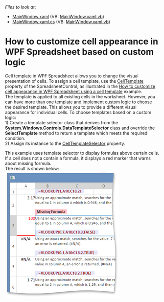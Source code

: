 <!-- default file list -->
*Files to look at*:

* [MainWindow.xaml](./CS/CellTemplateSelectorExample/MainWindow.xaml) (VB: [MainWindow.xaml.vb](./VB/CellTemplateSelectorExample/MainWindow.xaml.vb))
* [MainWindow.xaml.cs](./CS/CellTemplateSelectorExample/MainWindow.xaml.cs) (VB: [MainWindow.xaml.vb](./VB/CellTemplateSelectorExample/MainWindow.xaml.vb))
<!-- default file list end -->
# How to customize cell appearance in WPF Spreadsheet based on custom logic


<p>Cell template in WPF Spreadsheet allows you to change the visual presentation of cells. To assign a cell template, use the <a href="http://help.devexpress.com/#WPF/DevExpressXpfSpreadsheetSpreadsheetControl_CellTemplatetopic"><u>CellTemplate</u></a> property of the SpreadsheetControl, as illustrated in the <a href="https://www.devexpress.com/Support/Center/p/E4984">How to customize cell appearance in WPF Spreadsheet using a cell template</a> example.<br />
The template is applied to all existing cells in the worksheet. However, you can have more than one template and implement custom logic to choose the desired template. This allows you to provide a different visual appearance for individual cells. To choose templates based on a custom logic:<br />
1) Create a template selector class that derives from the <strong>System.Windows.Controls.DataTemplateSelector</strong> class and override the <strong>SelectTemplate </strong>method to return a template which meets the required condition. <br />
2) Assign its instance to the <a href="http://help.devexpress.com/#WPF/DevExpressXpfSpreadsheetSpreadsheetControl_CellTemplateSelectortopic"><u>CellTemplateSelector</u></a> property.</p><p>This example uses template selector to display formulas above certain cells. If a cell does not a contain a formula, it displays a red marker that warns about missing formula.<br />
The result is shown below:<br />
<img src="https://raw.githubusercontent.com/DevExpress-Examples/how-to-customize-cell-appearance-in-wpf-spreadsheet-based-on-custom-logic-e4985/13.2.5+/media/172caafb-5e07-4749-9fd2-a295bc8323e7.png"></p><br />
<br />


<br/>


